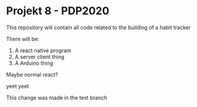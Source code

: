 # Projekt 8 - PDP2020
 This repository will contain all code related to the building of a habit tracker

There will be:
1. A react native program
2. A server client thing
3. A Arduino thing

Maybe normal react?

yeet yeet

This change was made in the test branch